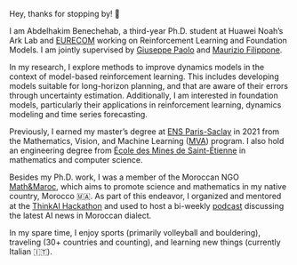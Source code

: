 Hey, thanks for stopping by! 👋

I am Abdelhakim Benechehab, a third-year Ph.D. student at Huawei Noah’s Ark Lab and <a href='https://www.eurecom.fr/en/research/department-data-science'>EURECOM</a> working on Reinforcement Learning and Foundation Models. I am jointly supervised by <a href="https://scholar.google.com/citations?user=khT6tDsAAAAJ&hl=en">Giuseppe Paolo</a> and <a href="https://scholar.google.com/citations?user=ILUeAloAAAAJ&hl=en">Maurizio Filippone</a>.

In my research, I explore methods to improve dynamics models in the context of model-based reinforcement learning. This includes developing models suitable for long-horizon planning, and that are aware of their errors through uncertainty estimation. Additionally, I am interested in foundation models, particularly their applications in reinforcement learning, dynamics modeling and time series forecasting.

Previously, I earned my master’s degree at <a href="https://ens-paris-saclay.fr/">ENS Paris-Saclay</a> in 2021 from the Mathematics, Vision, and Machine Learning (<a href="https://www.master-mva.com/">MVA</a>) program. I also hold an engineering degree from <a href="https://www.mines-stetienne.fr/en/">École des Mines de Saint-Étienne</a> in mathematics and computer science.

Besides my Ph.D. work, I was a member of the Moroccan NGO <a href='https://www.mathmaroc.org/'>Math&Maroc</a>, which aims to promote science and mathematics in my native country, Morocco 🇲🇦. As part of this endeavor, I organized and mentored at the <a href='https://thinkai.ma/'>ThinkAI Hackathon</a> and used to host a bi-weekly <a href='https://abenechehab.github.io/podcast/'>podcast</a> discussing the latest AI news in Moroccan dialect.

In my spare time, I enjoy sports (primarily volleyball and bouldering), traveling (30+ countries and counting), and learning new things (currently Italian 🇮🇹).


